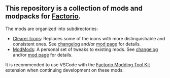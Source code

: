 ## This repository is a collection of mods and modpacks for [Factorio](https://www.factorio.com).

The mods are organized into subdirectories:
* [Clearer Icons](ClearerIcons): Replaces some of the icons with more distinguishable and consistent ones. See [changelog](ClearerIcons/changelog.txt) and/or [mod page](https://mods.factorio.com/mod/ClearerIcons) for details.
* [ModMods](ModMods): A personal set of tweaks to existing mods. See [changelog](ModMods/changelog.txt) and/or [mod page](https://mods.factorio.com/mod/ModMods) for details.

It is recommended to use VSCode with the [Factorio Modding Tool Kit](https://marketplace.visualstudio.com/items?itemName=justarandomgeek.factoriomod-debug) extension when continuing development on these mods.